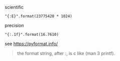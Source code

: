 
scientific

    "{:E}".format(23775420 * 1024)

precision

    "{:.1f}".format(16.7610)

see https://pyformat.info/

> the format string, after :, is c like (man 3 printf).

